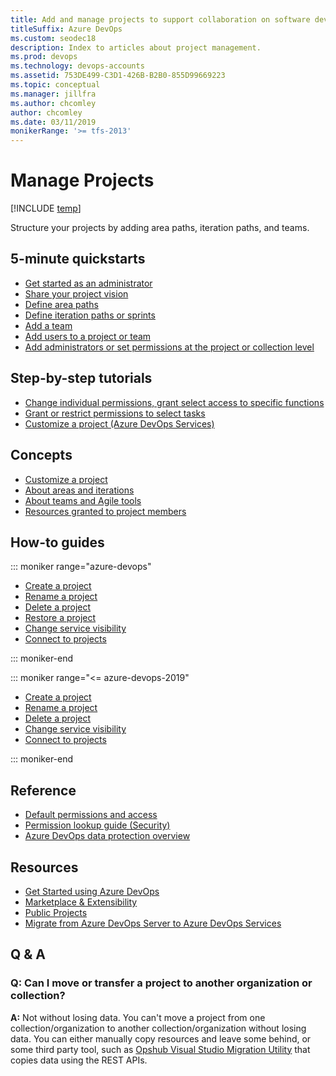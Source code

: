 ```yaml
---
title: Add and manage projects to support collaboration on software development
titleSuffix: Azure DevOps
ms.custom: seodec18
description: Index to articles about project management.
ms.prod: devops
ms.technology: devops-accounts
ms.assetid: 753DE499-C3D1-426B-B2B0-855D99669223
ms.topic: conceptual
ms.manager: jillfra
ms.author: chcomley
author: chcomley
ms.date: 03/11/2019
monikerRange: '>= tfs-2013'
---
```


# Manage Projects

[!INCLUDE [temp](../../_shared/version-vsts-tfs-all-versions.md)]

Structure your projects by adding area paths, iteration paths, and teams.  

## 5-minute quickstarts

- [Get started as an administrator](../../user-guide/project-admin-tutorial.md?toc=/azure/devops/organizations/toc.json&bc=/azure/devops/organizations/breadcrumb/toc.json)
- [Share your project vision](project-vision-status.md)
- [Define area paths](../settings/set-area-paths.md)
- [Define iteration paths or sprints](../settings/set-iteration-paths-sprints.md)
- [Add a team](../settings/add-teams.md)
- [Add users to a project or team](../security/add-users-team-project.md)
- [Add administrators or set permissions at the project or collection level](../security/set-project-collection-level-permissions.md)  

## Step-by-step tutorials

- [Change individual permissions, grant select access to specific functions](../security/change-individual-permissions.md)
- [Grant or restrict permissions to select tasks](../security/restrict-access.md)
-  [Customize a project (Azure DevOps Services)](../settings/work/customize-process.md)

## Concepts

- [Customize a project](../../reference/on-premises-xml-process-model.md)
- [About areas and iterations](../settings/about-areas-iterations.md)
- [About teams and Agile tools](../settings/about-teams-and-settings.md)  
- [Resources granted to project members](resources-granted-to-project-members.md)  

## How-to guides

::: moniker range="azure-devops"

- [Create a project](create-project.md)
- [Rename a project](rename-project.md)
- [Delete a project](delete-project.md)
- [Restore a project](restore-project.md)
- [Change service visibility](../settings/set-services.md)
- [Connect to projects](connect-to-projects.md)

::: moniker-end

::: moniker range="<= azure-devops-2019"

- [Create a project](create-project.md)
- [Rename a project](rename-project.md)
- [Delete a project](delete-project.md)
- [Change service visibility](../settings/set-services.md)
- [Connect to projects](connect-to-projects.md)

::: moniker-end

## Reference

- [Default permissions and access](../../organizations/security/permissions-access.md)
- [Permission lookup guide (Security)](../security/permissions-lookup-guide.md)
- [Azure DevOps data protection overview](../../organizations/security/data-protection.md)

## Resources

- [Get Started using Azure DevOps](../../get-started/index.yml)
- [Marketplace & Extensibility](../../marketplace-extensibility/index.md)
- [Public Projects](../public/index.md)
- [Migrate from Azure DevOps Server to Azure DevOps Services](../../migrate/migrate-from-tfs.md)

## Q & A

### Q: Can I move or transfer a project to another organization or collection? 

**A:** Not without losing data. You can't move a project from one collection/organization to another collection/organization without losing data. You can either manually copy resources and leave some behind, or some third party tool, such as [Opshub Visual Studio Migration Utility](https://www.opshub.com/products/opshub-visual-studio-migration-utility/) that copies data using the REST APIs. 
 
